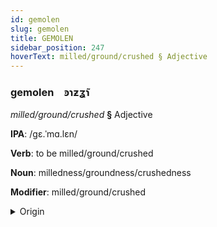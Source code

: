 ```yaml
---
id: gemolen
slug: gemolen
title: GEMOLEN
sidebar_position: 247
hoverText: milled/ground/crushed § Adjective
---
```


### gemolen&emsp;<span kind="abugida">ꜿɿƶʓ̃ɿ</span>

*milled/ground/crushed* **§** Adjective

**IPA**: /gɛ.ˈmɑ.lɛn/

**Verb**: to be milled/ground/crushed

**Noun**: milledness/groundness/crushedness

**Modifier**: milled/ground/crushed

<details>
    <summary>Origin</summary>
    German gemahlen <br/>
    <em>Germanic Language Family</em>
</details>